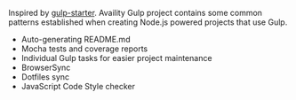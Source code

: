 Inspired by [gulp-starter](https://github.com/greypants/gulp-starter). Availity Gulp project contains some common patterns established when creating Node.js powered projects that use Gulp.

* Auto-generating README.md
* Mocha tests and coverage reports
* Individual Gulp tasks for easier project maintenance
* BrowserSync
* Dotfiles sync
* JavaScript Code Style checker